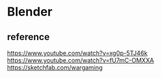 # Blender

## reference
https://www.youtube.com/watch?v=xg0p-5TJ46k  
https://www.youtube.com/watch?v=fU7mC-OMXXA  
https://sketchfab.com/wargaming  
